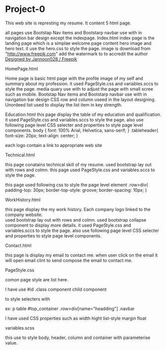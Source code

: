 # Project-0
This web site is represting my resume. It content 5 html page.


all pages use Bootstap Nav items and Bootstarp navbar use with in navigation bar design except the indexpage.
Index.html
index page is the landing page which is a simplae welcome page content hero image and hero text. it use the hero.css to style the page.
image is download from
"http://www.freepik.com" add the watermark to to accredit the author
<a href="http://www.freepik.com">Designed by Jannoon028 / Freepik</a>

HomePage.html

Home page is basic html page with the  profile image of my self and summary about my profession.
it used PageStyle.css and variables.sccs to style the page.
media quary use with to adjust the page with small scree such as mobile.
Bootstap Nav items and Bootstarp navbar use with in navigation bar design
CSS row and column useed in the layout designing.
Unordeed list used to display the list item in key strength.

Education.html
this page display the table of my education and qualification.
it used PageStyle.css and variables.sccs to style the page.
also use following page level CSS selecter and properties to style page level components.
body {
  font: 100% Arial, Helvetica, sans-serif; }
.tableheader{
    font-size: 20px;
    text-align: center;
}

each logo contain a link to appropriate web site 



Technical.html

this page conatains technical skill of my resume.
used bootstrap lay out with rows and colmn.
this page used PageStyle.css and variables.sccs to style the page.

this page used following css to style the page level element
.row>div{
  padding-top: 30px;
  border-top-style: groove;
  border-spacing: 10px;
}

WorkHistory.html

this page display the my work history.
Each company logo linked to the company website.  
used bootstrap lay out with rows and colmn.
used bootstrap collapse component to display more details.
it used PageStyle.css and variables.sccs to style the page.
also use following page level CSS selecter and properties to style page level components.


Contact.html

this page is display my email to contact me. when user click on the email it will open email clint to send compose the email to contact me.


PageStyle.css

comon page style are list here.

I have use
#id
.class
component
child component

to style selecters with 

ex:
p
table
#top_container
.row>div[name="headding"]
.navbar

I have used CSS properties such as
width
hight
list-style
margin
float


variables.scss

this use to style body, header, column  and container with parameterise value.


